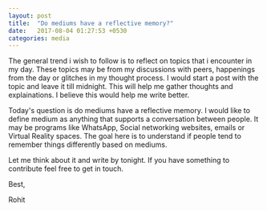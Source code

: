 ```yaml
---
layout: post
title:  "Do mediums have a reflective memory?"
date:   2017-08-04 01:27:53 +0530
categories: media
---
```


The general trend i wish to follow is to reflect on topics that i encounter in my day. These topics may be from my discussions with peers, happenings from the day or glitches in my thought process. I would start a post with the topic and leave it till midnight. This will help me gather thoughts and explainations. I believe this would help me write better. 

Today's question is do mediums have a reflective memory. I would like to define medium as anything that supports a conversation between people. It may be programs like WhatsApp, Social networking websites, emails or Virtual Reality spaces. The goal here is to understand if people tend to remember things differently based on mediums. 


Let me think about it and write by tonight. If you have something to contribute feel free to get in touch.

Best,

Rohit